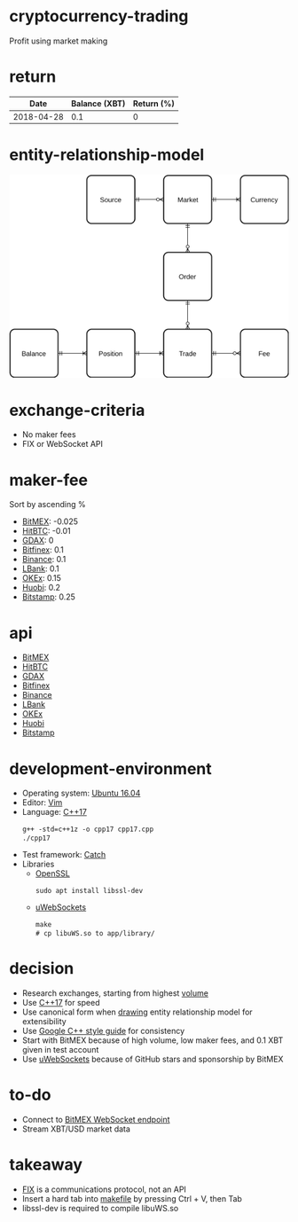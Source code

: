 # cryptocurrency-trading

Profit using market making

# return

|Date|Balance (XBT)|Return (%)|
|-|-|-|
|2018-04-28|0.1|0|

# entity-relationship-model

![Entity relationship model](https://github.com/vyq/cryptocurrency-trading/blob/master/asset/entity-relationship-model.png)

# exchange-criteria

- No maker fees
- FIX or WebSocket API

# maker-fee

Sort by ascending %
- [BitMEX](https://www.bitmex.com/app/fees): -0.025
- [HitBTC](https://hitbtc.com/fees-and-limits): -0.01
- [GDAX](https://www.gdax.com/fees): 0
- [Bitfinex](https://www.bitfinex.com/fees): 0.1
- [Binance](https://www.binance.com/fees.html): 0.1
- [LBank](https://lbankinfo.zendesk.com/hc/zh-cn/articles/115002295114--%E8%B4%B9%E7%8E%87%E8%AF%B4%E6%98%8E): 0.1
- [OKEx](https://www.okex.com/pages/products/fees.html): 0.15
- [Huobi](https://www.huobi.com/p/about/about_detail): 0.2
- [Bitstamp](https://www.bitstamp.net/fee_schedule/): 0.25

# api

- [BitMEX](https://www.bitmex.com/app/apiOverview)
- [HitBTC](https://hitbtc.com/fix)
- [GDAX](https://docs.gdax.com/)
- [Bitfinex](https://docs.bitfinex.com/docs)
- [Binance](https://github.com/binance-exchange/binance-official-api-docs)
- [LBank](https://www.lbank.info/api/api-overview)
- [OKEx](https://github.com/okcoin-okex/API-docs-OKEx.com)
- [Huobi](https://github.com/huobiapi/API_Docs_en/wiki)
- [Bitstamp](https://www.bitstamp.net/fix/)

# development-environment

- Operating system: [Ubuntu 16.04](http://releases.ubuntu.com/16.04/)
- Editor: [Vim](https://www.vim.org/)
- Language: [C++17](https://en.wikipedia.org/wiki/C%2B%2B17) 
  ```
  g++ -std=c++1z -o cpp17 cpp17.cpp
  ./cpp17
  ```
- Test framework: [Catch](https://github.com/catchorg/Catch2)
- Libraries
  - [OpenSSL](https://github.com/openssl/openssl)
    ```
    sudo apt install libssl-dev
    ```
  - [uWebSockets](https://github.com/uNetworking/uWebSockets) 
    ```
    make
    # cp libuWS.so to app/library/
    ```

# decision

- Research exchanges, starting from highest [volume](https://coinmarketcap.com/exchanges/volume/24-hour/all/)
- Use [C++17](https://en.wikipedia.org/wiki/C%2B%2B17) for speed
- Use canonical form when [drawing](https://www.draw.io/) entity relationship model for extensibility
- Use [Google C++ style guide](https://google.github.io/styleguide/cppguide.html) for consistency
- Start with BitMEX because of high volume, low maker fees, and 0.1 XBT given in test account
- Use [uWebSockets](https://github.com/uNetworking/uWebSockets) because of GitHub stars and sponsorship by BitMEX

# to-do

- Connect to [BitMEX WebSocket endpoint](https://testnet.bitmex.com/app/wsAPI)
- Stream XBT/USD market data

# takeaway

- [FIX](https://en.wikipedia.org/wiki/Financial_Information_eXchange) is a communications protocol, not an API
- Insert a hard tab into [makefile](https://en.wikipedia.org/wiki/Makefile) by pressing Ctrl + V, then Tab
- libssl-dev is required to compile libuWS.so
